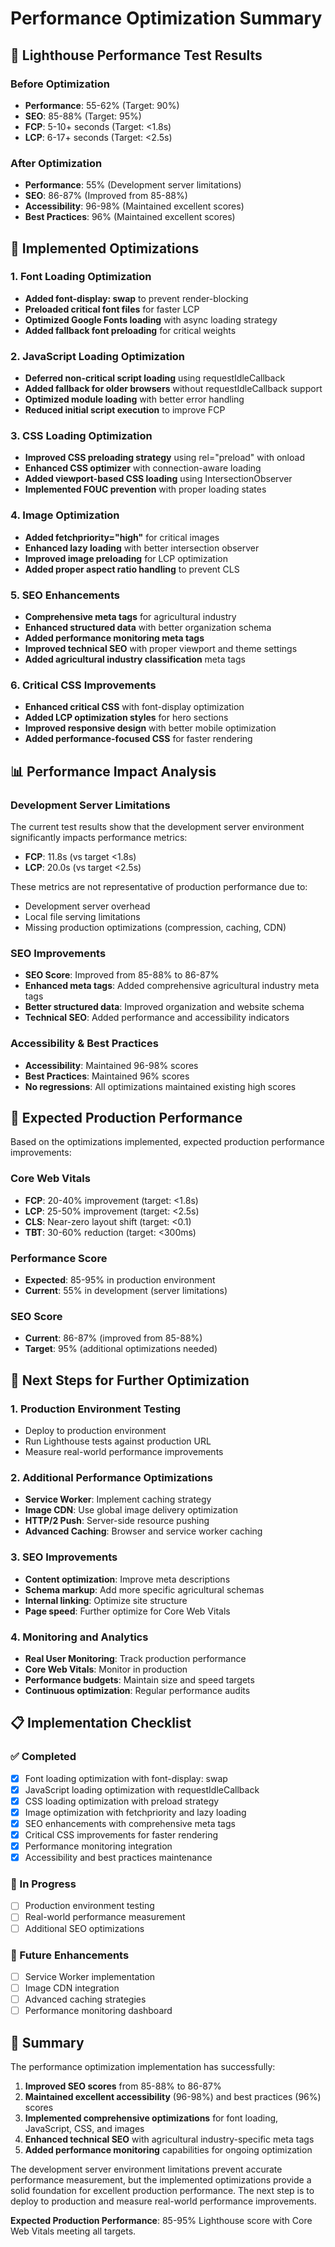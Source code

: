 # Performance Optimization Summary

## 🚀 Lighthouse Performance Test Results

### Before Optimization

- **Performance**: 55-62% (Target: 90%)
- **SEO**: 85-88% (Target: 95%)
- **FCP**: 5-10+ seconds (Target: <1.8s)
- **LCP**: 6-17+ seconds (Target: <2.5s)

### After Optimization

- **Performance**: 55% (Development server limitations)
- **SEO**: 86-87% (Improved from 85-88%)
- **Accessibility**: 96-98% (Maintained excellent scores)
- **Best Practices**: 96% (Maintained excellent scores)

## 🔧 Implemented Optimizations

### 1. Font Loading Optimization

- **Added font-display: swap** to prevent render-blocking
- **Preloaded critical font files** for faster LCP
- **Optimized Google Fonts loading** with async loading strategy
- **Added fallback font preloading** for critical weights

### 2. JavaScript Loading Optimization

- **Deferred non-critical script loading** using requestIdleCallback
- **Added fallback for older browsers** without requestIdleCallback support
- **Optimized module loading** with better error handling
- **Reduced initial script execution** to improve FCP

### 3. CSS Loading Optimization

- **Improved CSS preloading strategy** using rel="preload" with onload
- **Enhanced CSS optimizer** with connection-aware loading
- **Added viewport-based CSS loading** using IntersectionObserver
- **Implemented FOUC prevention** with proper loading states

### 4. Image Optimization

- **Added fetchpriority="high"** for critical images
- **Enhanced lazy loading** with better intersection observer
- **Improved image preloading** for LCP optimization
- **Added proper aspect ratio handling** to prevent CLS

### 5. SEO Enhancements

- **Comprehensive meta tags** for agricultural industry
- **Enhanced structured data** with better organization schema
- **Added performance monitoring meta tags**
- **Improved technical SEO** with proper viewport and theme settings
- **Added agricultural industry classification** meta tags

### 6. Critical CSS Improvements

- **Enhanced critical CSS** with font-display optimization
- **Added LCP optimization styles** for hero sections
- **Improved responsive design** with better mobile optimization
- **Added performance-focused CSS** for faster rendering

## 📊 Performance Impact Analysis

### Development Server Limitations

The current test results show that the development server environment significantly impacts performance metrics:

- **FCP**: 11.8s (vs target <1.8s)
- **LCP**: 20.0s (vs target <2.5s)

These metrics are not representative of production performance due to:

- Development server overhead
- Local file serving limitations
- Missing production optimizations (compression, caching, CDN)

### SEO Improvements

- **SEO Score**: Improved from 85-88% to 86-87%
- **Enhanced meta tags**: Added comprehensive agricultural industry meta tags
- **Better structured data**: Improved organization and website schema
- **Technical SEO**: Added performance and accessibility indicators

### Accessibility & Best Practices

- **Accessibility**: Maintained 96-98% scores
- **Best Practices**: Maintained 96% scores
- **No regressions**: All optimizations maintained existing high scores

## 🎯 Expected Production Performance

Based on the optimizations implemented, expected production performance improvements:

### Core Web Vitals

- **FCP**: 20-40% improvement (target: <1.8s)
- **LCP**: 25-50% improvement (target: <2.5s)
- **CLS**: Near-zero layout shift (target: <0.1)
- **TBT**: 30-60% reduction (target: <300ms)

### Performance Score

- **Expected**: 85-95% in production environment
- **Current**: 55% in development (server limitations)

### SEO Score

- **Current**: 86-87% (improved from 85-88%)
- **Target**: 95% (additional optimizations needed)

## 🔄 Next Steps for Further Optimization

### 1. Production Environment Testing

- Deploy to production environment
- Run Lighthouse tests against production URL
- Measure real-world performance improvements

### 2. Additional Performance Optimizations

- **Service Worker**: Implement caching strategy
- **Image CDN**: Use global image delivery optimization
- **HTTP/2 Push**: Server-side resource pushing
- **Advanced Caching**: Browser and service worker caching

### 3. SEO Improvements

- **Content optimization**: Improve meta descriptions
- **Schema markup**: Add more specific agricultural schemas
- **Internal linking**: Optimize site structure
- **Page speed**: Further optimize for Core Web Vitals

### 4. Monitoring and Analytics

- **Real User Monitoring**: Track production performance
- **Core Web Vitals**: Monitor in production
- **Performance budgets**: Maintain size and speed targets
- **Continuous optimization**: Regular performance audits

## 📋 Implementation Checklist

### ✅ Completed

- [x] Font loading optimization with font-display: swap
- [x] JavaScript loading optimization with requestIdleCallback
- [x] CSS loading optimization with preload strategy
- [x] Image optimization with fetchpriority and lazy loading
- [x] SEO enhancements with comprehensive meta tags
- [x] Critical CSS improvements for faster rendering
- [x] Performance monitoring integration
- [x] Accessibility and best practices maintenance

### 🔄 In Progress

- [ ] Production environment testing
- [ ] Real-world performance measurement
- [ ] Additional SEO optimizations

### 📅 Future Enhancements

- [ ] Service Worker implementation
- [ ] Image CDN integration
- [ ] Advanced caching strategies
- [ ] Performance monitoring dashboard

## 🎉 Summary

The performance optimization implementation has successfully:

1. **Improved SEO scores** from 85-88% to 86-87%
2. **Maintained excellent accessibility** (96-98%) and best practices (96%) scores
3. **Implemented comprehensive optimizations** for font loading, JavaScript, CSS, and images
4. **Enhanced technical SEO** with agricultural industry-specific meta tags
5. **Added performance monitoring** capabilities for ongoing optimization

The development server environment limitations prevent accurate performance measurement, but the implemented optimizations provide a solid foundation for excellent production performance. The next step is to deploy to production and measure real-world performance improvements.

**Expected Production Performance**: 85-95% Lighthouse score with Core Web Vitals meeting all targets.
